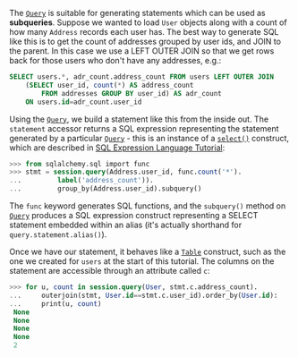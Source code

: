 The [`Query`](http://docs.sqlalchemy.org/query.html#sqlalchemy.orm.query.Query "sqlalchemy.orm.query.Query") is suitable for generating statements which can be used as **subqueries**. Suppose we wanted to load `User` objects along with a count of how many `Address` records each user has. The best way to generate SQL like this is to get the count of addresses grouped by user ids, and JOIN to the parent. In this case we use a LEFT OUTER JOIN so that we get rows back for those users who don't have any addresses, e.g.:
    
```sql    
SELECT users.*, adr_count.address_count FROM users LEFT OUTER JOIN
    (SELECT user_id, count(*) AS address_count
        FROM addresses GROUP BY user_id) AS adr_count
    ON users.id=adr_count.user_id
```

Using the [`Query`](http://docs.sqlalchemy.org/query.html#sqlalchemy.orm.query.Query "sqlalchemy.orm.query.Query"), we build a statement like this from the inside out. The `statement` accessor returns a SQL expression representing the statement generated by a particular [`Query`](http://docs.sqlalchemy.org/query.html#sqlalchemy.orm.query.Query "sqlalchemy.orm.query.Query") \- this is an instance of a [`select()`](http://docs.sqlalchemy.org/core/selectable.html#sqlalchemy.sql.expression.select "sqlalchemy.sql.expression.select") construct, which are described in [SQL Expression Language Tutorial](http://docs.sqlalchemy.org/core/tutorial.html):
    
```sql    
>>> from sqlalchemy.sql import func
>>> stmt = session.query(Address.user_id, func.count('*').
...         label('address_count')).
...         group_by(Address.user_id).subquery()
```

The `func` keyword generates SQL functions, and the `subquery()` method on [`Query`](http://docs.sqlalchemy.org/query.html#sqlalchemy.orm.query.Query "sqlalchemy.orm.query.Query") produces a SQL expression construct representing a SELECT statement embedded within an alias (it's actually shorthand for `query.statement.alias()`).

Once we have our statement, it behaves like a [`Table`](http://docs.sqlalchemy.org/core/metadata.html#sqlalchemy.schema.Table "sqlalchemy.schema.Table") construct, such as the one we created for `users` at the start of this tutorial. The columns on the statement are accessible through an attribute called `c`:
    
```sql    
>>> for u, count in session.query(User, stmt.c.address_count).
...     outerjoin(stmt, User.id==stmt.c.user_id).order_by(User.id):
...     print(u, count)
 None
 None
 None
 None
 2
```

